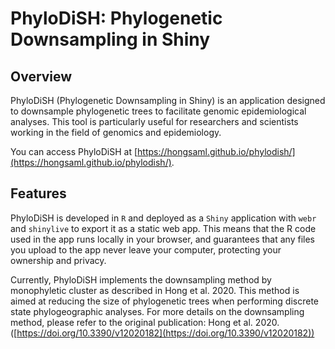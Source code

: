# PhyloDiSH: Phylogenetic Downsampling in Shiny

## Overview
PhyloDiSH (Phylogenetic Downsampling in Shiny) is an application designed to downsample phylogenetic trees to facilitate genomic epidemiological analyses. This tool is particularly useful for researchers and scientists working in the field of genomics and epidemiology.

You can access PhyloDiSH at [https://hongsaml.github.io/phylodish/](https://hongsaml.github.io/phylodish/).

## Features

PhyloDiSH is developed in `R` and deployed as a `Shiny` application with `webr` and `shinylive` to export it as a static web app. This means that the R code used in the app runs locally in your browser, and guarantees that any files you upload to the app never leave your computer, protecting your ownership and privacy.

Currently, PhyloDiSH implements the downsampling method by monophyletic cluster as described in Hong et al. 2020. This method is aimed at reducing the size of phylogenetic trees when performing discrete state phylogeographic analyses. For more details on the downsampling method, please refer to the original publication:
Hong et al. 2020. ([https://doi.org/10.3390/v12020182](https://doi.org/10.3390/v12020182))

